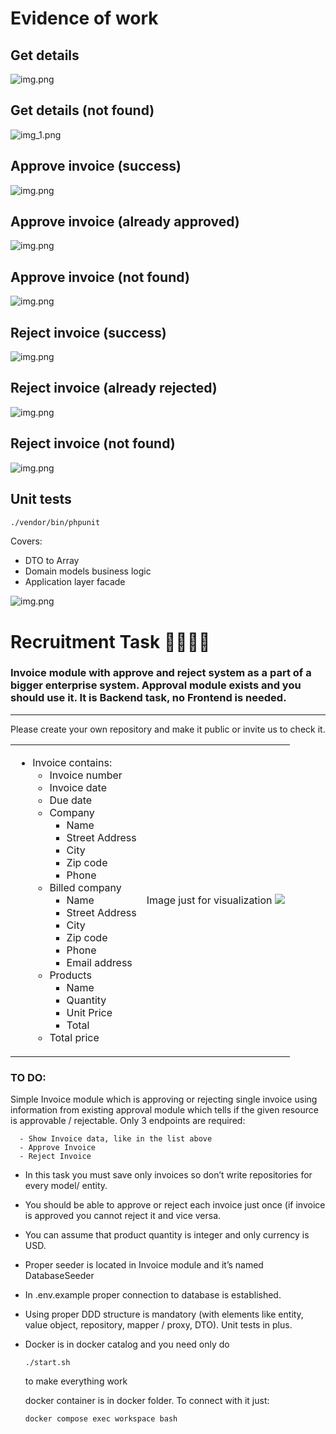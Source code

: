 # Evidence of work
## Get details

![img.png](evidence-of-testing-imgs/getDetails.png)

## Get details (not found)

![img_1.png](evidence-of-testing-imgs/getDetailNotFound.png)

## Approve invoice (success)

![img.png](evidence-of-testing-imgs/approve.png)

## Approve invoice (already approved)

![img.png](evidence-of-testing-imgs/approveNotApproved.png)

## Approve invoice (not found)

![img.png](evidence-of-testing-imgs/approveNotFound.png)

## Reject invoice (success)

![img.png](evidence-of-testing-imgs/rejectSuccess.png)

## Reject invoice (already rejected)

![img.png](evidence-of-testing-imgs/rejectAlreadyRejected.png)

## Reject invoice (not found)

![img.png](evidence-of-testing-imgs/rejectNotFound.png)

## Unit tests

```bash
./vendor/bin/phpunit
```

Covers:
- DTO to Array
- Domain models business logic
- Application layer facade

![img.png](evidence-of-testing-imgs/unitTestsResults.png)

# Recruitment Task 🧑‍💻👩‍💻

### Invoice module with approve and reject system as a part of a bigger enterprise system. Approval module exists and you should use it. It is Backend task, no Frontend is needed.
---
Please create your own repository and make it public or invite us to check it.


<table>
<tr>
<td>

- Invoice contains:
  - Invoice number
  - Invoice date
  - Due date
  - Company
    - Name 
    - Street Address
    - City
    - Zip code
    - Phone
  - Billed company
    - Name 
    - Street Address
    - City
    - Zip code
    - Phone
    - Email address
  - Products
    - Name
    - Quantity
    - Unit Price	
    - Total
  - Total price
</td>
<td>
Image just for visualization
<img src="https://templates.invoicehome.com/invoice-template-us-classic-white-750px.png" style="width: auto"; height:100%" />
</td>
</tr>
</table>

### TO DO:
Simple Invoice module which is approving or rejecting single invoice using information from existing approval module which tells if the given resource is approvable / rejectable. Only 3 endpoints are required:
```
  - Show Invoice data, like in the list above
  - Approve Invoice
  - Reject Invoice
```
* In this task you must save only invoices so don’t write repositories for every model/ entity.

* You should be able to approve or reject each invoice just once (if invoice is approved you cannot reject it and vice versa.

* You can assume that product quantity is integer and only currency is USD.

* Proper seeder is located in Invoice module and it’s named DatabaseSeeder

* In .env.example proper connection to database is established.

* Using proper DDD structure is mandatory (with elements like entity, value object, repository, mapper / proxy, DTO).
Unit tests in plus.

* Docker is in docker catalog and you need only do 
  ```
  ./start.sh
  ``` 
  to make everything work

  docker container is in docker folder. To connect with it just:
  ```
  docker compose exec workspace bash
  ``` 
